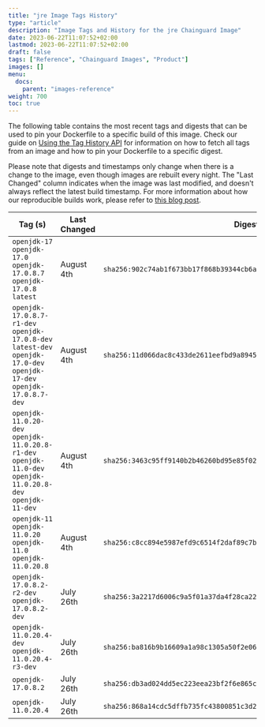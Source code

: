```yaml
---
title: "jre Image Tags History"
type: "article"
description: "Image Tags and History for the jre Chainguard Image"
date: 2023-06-22T11:07:52+02:00
lastmod: 2023-06-22T11:07:52+02:00
draft: false
tags: ["Reference", "Chainguard Images", "Product"]
images: []
menu:
  docs:
    parent: "images-reference"
weight: 700
toc: true
---
```


The following table contains the most recent tags and digests that can be used to pin your Dockerfile to a specific build of this image. Check our guide on [Using the Tag History API](/chainguard/chainguard-images/using-the-tag-history-api/) for information on how to fetch all tags from an image and how to pin your Dockerfile to a specific digest.

Please note that digests and timestamps only change when there is a change to the image, even though images are rebuilt every night. The "Last Changed" column indicates when the image was last modified, and doesn't always reflect the latest build timestamp. For more information about how our reproducible builds work, please refer to [this blog post](https://www.chainguard.dev/unchained/reproducing-chainguards-reproducible-image-builds).

| Tag (s)                                                                                                                 | Last Changed | Digest                                                                    |
|-------------------------------------------------------------------------------------------------------------------------|--------------|---------------------------------------------------------------------------|
|  `openjdk-17` `openjdk-17.0` `openjdk-17.0.8.7` `openjdk-17.0.8` `latest`                                               | August 4th   | `sha256:902c74ab1f673bb17f868b39344cb6a6d675570cea1ac61b7c540fdcd71f7417` |
|  `openjdk-17.0.8.7-r1-dev` `openjdk-17.0.8-dev` `latest-dev` `openjdk-17.0-dev` `openjdk-17-dev` `openjdk-17.0.8.7-dev` | August 4th   | `sha256:11d066dac8c433de2611eefbd9a8945f625e761c794d9c54a6d0ae859131cb4b` |
|  `openjdk-11.0.20-dev` `openjdk-11.0.20.8-r1-dev` `openjdk-11.0-dev` `openjdk-11.0.20.8-dev` `openjdk-11-dev`           | August 4th   | `sha256:3463c95ff9140b2b46260bd95e85f024d389cdeaf7ead185485dcad507ca02d4` |
|  `openjdk-11` `openjdk-11.0.20` `openjdk-11.0` `openjdk-11.0.20.8`                                                      | August 4th   | `sha256:c8cc894e5987efd9c6514f2daf89c7befd6acce75b7cce24963e24de306d5fe4` |
|  `openjdk-17.0.8.2-r2-dev` `openjdk-17.0.8.2-dev`                                                                       | July 26th    | `sha256:3a2217d6006c9a5f01a37da4f28ca22b906c3dfc1454cc8b92b54a3fea1f63ea` |
|  `openjdk-11.0.20.4-dev` `openjdk-11.0.20.4-r3-dev`                                                                     | July 26th    | `sha256:ba816b9b16609a1a98c1305a50f2e063186732935dea479c95a157d1e8fcff85` |
|  `openjdk-17.0.8.2`                                                                                                     | July 26th    | `sha256:db3ad024dd5ec223eea23bf2f6e865c9ecb0aac752cad99132139f019a18c98e` |
|  `openjdk-11.0.20.4`                                                                                                    | July 26th    | `sha256:868a14cdc5dffb735fc43800851c3d24603c73b414ed83a51c81c6c79432f709` |
